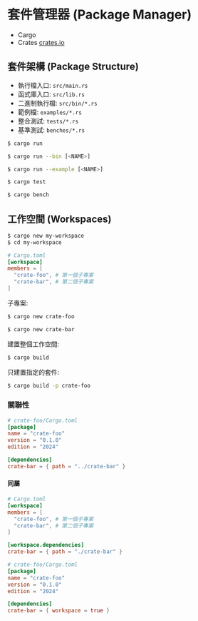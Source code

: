# 套件管理器 (Package Manager)

- Cargo
- Crates [crates.io](https://crates.io/)

## 套件架構 (Package Structure)

- 執行檔入口: `src/main.rs`
- 函式庫入口: `src/lib.rs`
- 二進制執行檔: `src/bin/*.rs`
- 範例檔: `examples/*.rs`
- 整合測試: `tests/*.rs`
- 基準測試: `benches/*.rs`

```sh
$ cargo run
```

```sh
$ cargo run --bin [<NAME>]
```

```sh
$ cargo run --example [<NAME>]
```

```sh
$ cargo test
```

```sh
$ cargo bench
```

## 工作空間 (Workspaces)

```sh
$ cargo new my-workspace
$ cd my-workspace
```

```toml
# Cargo.toml
[workspace]
members = [
  "crate-foo", # 第一個子專案
  "crate-bar", # 第二個子專案
]
```

子專案:

```sh
$ cargo new crate-foo
```

```sh
$ cargo new crate-bar
```

建置整個工作空間:

```sh
$ cargo build
```

只建置指定的套件:

```sh
$ cargo build -p crate-foo
```

### 關聯性

```toml
# crate-foo/Cargo.toml
[package]
name = "crate-foo"
version = "0.1.0"
edition = "2024"

[dependencies]
crate-bar = { path = "../crate-bar" }
```

#### 同屬

```toml
# Cargo.toml
[workspace]
members = [
  "crate-foo", # 第一個子專案
  "crate-bar", # 第二個子專案
]

[workspace.dependencies]
crate-bar = { path = "./crate-bar" }
```

```toml
# crate-foo/Cargo.toml
[package]
name = "crate-foo"
version = "0.1.0"
edition = "2024"

[dependencies]
crate-bar = { workspace = true }
```
